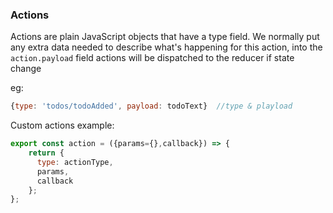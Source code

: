 ### Actions
Actions are plain JavaScript objects that have a type field.
We normally put any extra data needed to describe what's happening for this action, into the `action.payload` field
actions will be dispatched to the reducer if state change
  
  
eg:
```js
{type: 'todos/todoAdded', payload: todoText}  //type & playload
```

Custom actions example:
```js
export const action = ({params={},callback}) => {
    return {
      type: actionType,
      params,
      callback
    };
};
```
  
  
  
